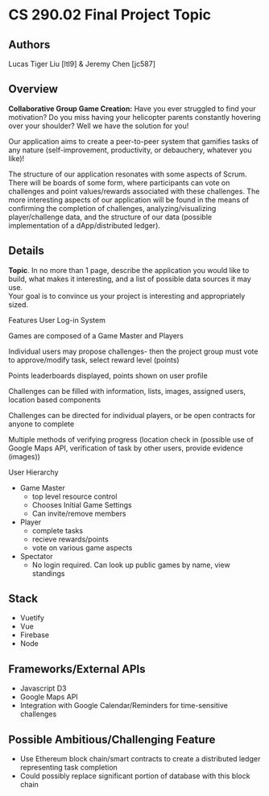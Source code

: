 CS 290.02 Final Project Topic
===

## Authors
Lucas Tiger Liu [ltl9] & Jeremy Chen [jc587]

## Overview
 **Collaborative Group Game Creation:** Have you ever struggled to find your motivation? Do you miss having your helicopter parents constantly hovering over your shoulder? Well we have the solution for you!
 
 Our application aims to create a peer-to-peer system that gamifies tasks of any nature (self-improvement, productivity, or debauchery, whatever you like)! 
 
 The structure of our application resonates with some aspects of Scrum. There will be boards of some form, where participants can vote on challenges and point values/rewards associated with these challenges. The more interesting aspects of our application will be found in the means of confirming the completion of challenges, analyzing/visualizing player/challenge data, and the structure of our data (possible implementation of a dApp/distributed ledger).
 
 
 
## Details
**Topic**. In no more than 1 page, describe the application you would like to build, what makes it interesting, and a list of possible data sources it may use.  
Your goal is to convince us your project is interesting and appropriately sized.




Features User Log-in System


Games are composed of a Game Master and Players

Individual users may propose challenges- then the project group must vote to approve/modify task, select reward level (points)

Points leaderboards displayed, points shown on user profile

Challenges can be filled with information, lists, images, assigned users, location based components

Challenges can be directed for individual players, or be open contracts for anyone to complete

Multiple methods of verifying progress (location check in (possible use of Google Maps API, verification of task by other users, provide evidence (images))

User Hierarchy
* Game Master
    * top level resource control
    * Chooses Initial Game Settings
    * Can invite/remove members
* Player
    * complete tasks
    * recieve rewards/points
    * vote on various game aspects
* Spectator
    * No login required. Can look up public games by name, view standings


## Stack
* Vuetify
* Vue
* Firebase
* Node
## Frameworks/External APIs
* Javascript D3
* Google Maps API
* Integration with Google Calendar/Reminders for time-sensitive challenges

## Possible Ambitious/Challenging Feature
* Use Ethereum block chain/smart contracts to create a distributed ledger representing task completion
* Could possibly replace significant portion of database with this block chain

